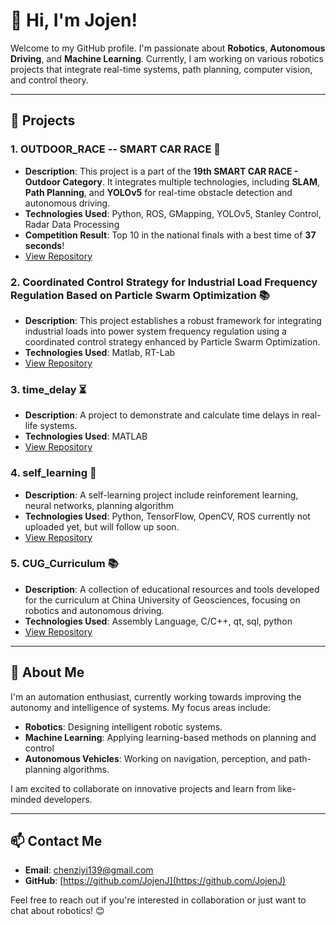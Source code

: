 # 👋 Hi, I'm Jojen!

Welcome to my GitHub profile. I'm passionate about **Robotics**, **Autonomous Driving**, and **Machine Learning**. Currently, I am working on various robotics projects that integrate real-time systems, path planning, computer vision, and control theory.

---

## 🚀 **Projects**

### 1. **OUTDOOR_RACE -- SMART CAR RACE** 🚗
   - **Description**: This project is a part of the **19th SMART CAR RACE - Outdoor Category**. It integrates multiple technologies, including **SLAM**, **Path Planning**, and **YOLOv5** for real-time obstacle detection and autonomous driving.
   - **Technologies Used**: Python, ROS, GMapping, YOLOv5, Stanley Control, Radar Data Processing
   - **Competition Result**: Top 10 in the national finals with a best time of **37 seconds**!
   - [View Repository](https://github.com/JojenJ/OUTDOOR_RACE--SMART_CAR_RACE)
     
### 2. **Coordinated Control Strategy for Industrial Load Frequency Regulation Based on Particle Swarm Optimization** 📚
   - **Description**: This project establishes a robust framework for integrating industrial loads into power system frequency regulation using a coordinated control strategy enhanced by Particle Swarm Optimization.
   - **Technologies Used**: Matlab, RT-Lab
   - [View Repository](https://github.com/JojenJ/Coordinated-Control-Strategy-for-Industrial-Load-Frequency-Regulation-Based-on-PSO)

### 3. **time_delay** ⏳
   - **Description**: A project to demonstrate and calculate time delays in real-life systems.
   - **Technologies Used**: MATLAB
   - [View Repository](https://github.com/JojenJ/time_delay)

### 4. **self_learning** 🤖
   - **Description**: A self-learning project include reinforement learning, neural networks, planning algorithm
   - **Technologies Used**: Python, TensorFlow, OpenCV, ROS
     currently not uploaded yet, but will follow up soon.
   - [View Repository](https://github.com/JojenJ/self_learning)
     
### 5. **CUG_Curriculum** 📚
   - **Description**: A collection of educational resources and tools developed for the curriculum at China University of Geosciences, focusing on robotics and autonomous driving.
   - **Technologies Used**: Assembly Language, C/C++, qt, sql, python
   - [View Repository](https://github.com/JojenJ/CUG_Curriculum)
---

## 🌱 **About Me**

I'm an automation enthusiast, currently working towards improving the autonomy and intelligence of systems. My focus areas include:

- **Robotics**: Designing intelligent robotic systems.
- **Machine Learning**: Applying learning-based methods on planning and control
- **Autonomous Vehicles**: Working on navigation, perception, and path-planning algorithms.

I am excited to collaborate on innovative projects and learn from like-minded developers.

---

## 📫 **Contact Me**

- **Email**: chenziyi139@gmail.com
- **GitHub**: [https://github.com/JojenJ](https://github.com/JojenJ)

Feel free to reach out if you're interested in collaboration or just want to chat about robotics! 😊
